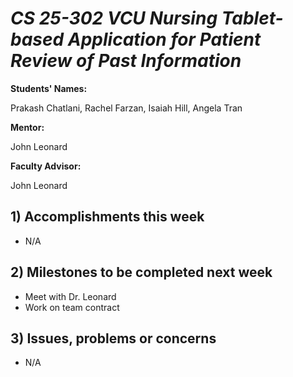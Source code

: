 # *CS 25-302 VCU Nursing Tablet-based Application for Patient Review of Past Information*

**Students' Names:**

Prakash Chatlani, Rachel Farzan, Isaiah Hill, Angela Tran

**Mentor:**

John Leonard

**Faculty Advisor:**

John Leonard

## 1) Accomplishments this week ##
   - N/A

## 2) Milestones to be completed next week ##
   - Meet with Dr. Leonard
   - Work on team contract

## 3) Issues, problems or concerns ##
   - N/A

